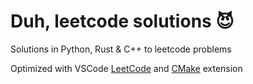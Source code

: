 # Duh, leetcode solutions 😈 

Solutions in Python, Rust & C++ to leetcode problems

Optimized with VSCode [LeetCode](https://marketplace.visualstudio.com/items?itemName=LeetCode.vscode-leetcode) and [CMake](https://marketplace.visualstudio.com/items?itemName=ms-vscode.cmake-tools) extension

